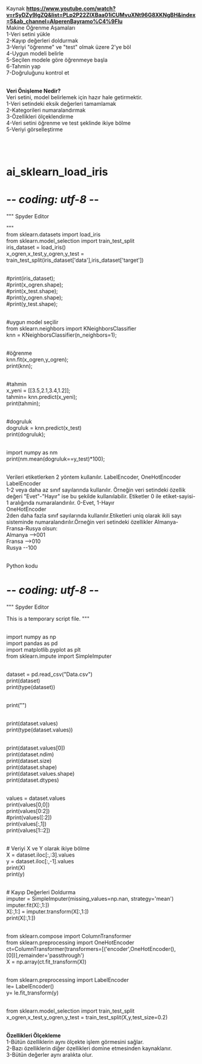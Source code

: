 <br>Kaynak <b>https://www.youtube.com/watch?v=rSyDZy9lgZQ&list=PLp2P22ZlXBaa01iCUMvuXNt96G8XKNgBH&index=5&ab_channel=AlperenBayramo%C4%9Flu</b>
<br>Makine Öğrenme Aşamaları 
<br>1-Veri setini yükle
<br>2-Kayıp değerleri doldurmak
<br>3-Veriyi "öğrenme" ve "test" olmak üzere 2'ye böl
<br>4-Uygun modeli belirle
<br>5-Seçilen modele göre öğrenmeye başla
<br>6-Tahmin yap
<br>7-Doğruluğunu kontrol et

<br><b>Veri Önişleme Nedir?</b>
<br>Veri setini, model belirlemek için hazır hale getirmektir.
<br>1-Veri setindeki eksik değerleri tamamlamak
<br>2-Kategorileri numaralandırmak
<br>3-Özellikleri ölçeklendirme
<br>4-Veri setini öğrenme ve test şeklinde ikiye bölme
<br>5-Veriyi görselleştirme

<br><br>
# ai_sklearn_load_iris

# -*- coding: utf-8 -*-
"""
Spyder Editor

"""
<br>from sklearn.datasets import load_iris 
<br>from sklearn.model_selection import train_test_split 
<br>iris_dataset = load_iris() 
<br>x_ogren,x_test,y_ogren,y_test = train_test_split(iris_dataset['data'],iris_dataset['target']) 
 
<br>#print(iris_dataset); 
<br>#print(x_ogren.shape); 
<br>#print(x_test.shape); 
<br>#print(y_ogren.shape); 
<br>#print(y_test.shape); 

<br>#uygun model seçilir
<br>from sklearn.neighbors import KNeighborsClassifier
<br>knn = KNeighborsClassifier(n_neighbors=1);

<br>#öğrenme
<br>knn.fit(x_ogren,y_ogren);
<br>print(knn);

<br>#tahmin
<br>x_yeni = [[3.5,2.1,3.4,1.2]];
<br>tahmin= knn.predict(x_yeni);
<br>print(tahmin);

<br>#dogruluk
<br>dogruluk = knn.predict(x_test)
<br>print(dogruluk);

<br>import numpy as nm
<br>print(nm.mean(dogruluk==y_test)*100);

<br>
Verileri etiketlerken 2 yöntem kullanılır. LabelEncoder, OneHotEncoder
<br>LabelEncoder
<br>1-2 veya daha az sınıf sayılarında kullanılır. Örneğin veri setindeki özellik değeri "Evet"-"Hayır" ise bu şekilde kullanılabilir. Etiketler 0 ile etiket-sayisi-1 aralığında numaralandırılır. 0-Evet, 1-Hayır
<br>OneHotEncoder
<br>2den daha fazla sınıf sayılarında kullanılır.Etiketleri uniq olarak ikili sayı sisteminde numaralandırılır.Örneğin veri setindeki özellikler Almanya-Fransa-Rusya olsun:
<br>Almanya -->001
<br>Fransa  -->010
<br>Rusya   --100


<br>Python kodu
# -*- coding: utf-8 -*-
"""
Spyder Editor

This is a temporary script file.
"""

<br>import numpy as np
<br>import pandas as pd
<br>import matplotlib.pyplot as plt
<br>from sklearn.impute import SimpleImputer

<br>dataset = pd.read_csv("Data.csv")
<br>print(dataset)
<br>print(type(dataset))

<br>print("")

<br>print(dataset.values)
<br>print(type(dataset.values))

<br>print(dataset.values[0])
<br>print(dataset.ndim)
<br>print(dataset.size)
<br>print(dataset.shape)
<br>print(dataset.values.shape)
<br>print(dataset.dtypes)

<br>values = dataset.values
<br>print(values[0,0])
<br>print(values[0:2])
<br>#print(values([:2])
<br>print(values[:,1])
<br>print(values[1::2])

<br># Veriyi X ve Y olarak ikiye bölme
<br>X = dataset.iloc[:,:3].values
<br>y = dataset.iloc[:,-1].values 
<br>print(X)
<br>print(y)

<br># Kayıp Değerleri Doldurma
<br>imputer = SimpleImputer(missing_values=np.nan, strategy='mean')
<br>imputer.fit(X[:,1:]) 
<br>X[:,1:] = imputer.transform(X[:,1:])
<br>print(X[:,1:])


<br>from sklearn.compose import ColumnTransformer
<br>from sklearn.preprocessing import OneHotEncoder
<br>ct=ColumnTransformer(transformers=[('encoder',OneHotEncoder(),[0])],remainder='passthrough')
<br>X = np.array(ct.fit_transform(X))


<br>from sklearn.preprocessing import LabelEncoder
<br>le= LabelEncoder()
<br>y= le.fit_transform(y)

<br>from sklearn.model_selection import train_test_split
<br>x_ogren,x_test,y_ogren,y_test = train_test_split(X,y,test_size=0.2)

<br><b>Özellikleri Ölçekleme</b>
<br>1-Bütün özelliklerin aynı ölçekte işlem görmesini sağlar.
<br>2-Bazı özelliklerin diğer özellikleri domine etmesinden kaynaklanır.
<br>3-Bütün değerler aynı aralıkta olur.

